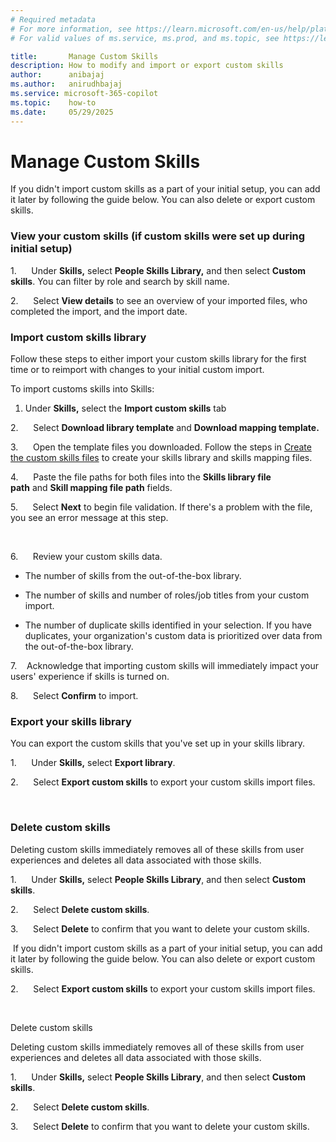 ```yaml
---
# Required metadata
# For more information, see https://learn.microsoft.com/en-us/help/platform/learn-editor-add-metadata
# For valid values of ms.service, ms.prod, and ms.topic, see https://learn.microsoft.com/en-us/help/platform/metadata-taxonomies

title:       Manage Custom Skills
description: How to modify and import or export custom skills
author:      anibajaj 
ms.author:   anirudhbajaj
ms.service: microsoft-365-copilot
ms.topic:    how-to
ms.date:     05/29/2025
---
```


# Manage Custom Skills

If you didn't import custom skills as a part of your initial setup, you can add it later by following the guide below. You can also delete or export custom skills.



### View your custom skills (if custom skills were set up during initial setup)

1.      Under **Skills,** select **People Skills Library,** and then select **Custom skills**. You can filter by role and search by skill name.

2.      Select **View details** to see an overview of your imported files, who completed the import, and the import date.

### Import custom skills library

Follow these steps to either import your custom skills library for the first time or to reimport with changes to your initial custom import.



To import customs skills into Skills:

1. Under **Skills,** select the **Import custom skills** tab

2.      Select **Download library template** and **Download mapping template.**

3.      Open the template files you downloaded. Follow the steps in [Create the custom skills files](/viva/skills/skills-get-started) to create your skills library and skills mapping files.

4.      Paste the file paths for both files into the **Skills library file path** and **Skill mapping file path** fields.

5.      Select **Next** to begin file validation. If there's a problem with the file, you see an error message at this step.

 



6.      Review your custom skills data.

- The number of skills from the out-of-the-box library.

- The number of skills and number of roles/job titles from your custom import.

- The number of duplicate skills identified in your selection. If you have duplicates, your organization's custom data is prioritized over data from the out-of-the-box library.

7.    Acknowledge that importing custom skills will immediately impact your users' experience if skills is turned on.

8.      Select **Confirm** to import.



### Export your skills library

You can export the custom skills that you've set up in your skills library.

1.      Under **Skills,** select **Export library**.

2.      Select **Export custom skills** to export your custom skills import files.

 



### Delete custom skills

Deleting custom skills immediately removes all of these skills from user experiences and deletes all data associated with those skills.

1.      Under **Skills,** select **People Skills Library**, and then select **Custom skills**.

2.      Select **Delete custom skills**.

3.      Select **Delete** to confirm that you want to delete your custom skills.

 If you didn't import custom skills as a part of your initial setup, you can add it later by following the guide below. You can also delete or export custom skills.

2.      Select **Export custom skills** to export your custom skills import files.

 



Delete custom skills

Deleting custom skills immediately removes all of these skills from user experiences and deletes all data associated with those skills.

1.      Under **Skills,** select **People Skills Library**, and then select **Custom skills**.

2.      Select **Delete custom skills**.

3.      Select **Delete** to confirm that you want to delete your custom skills.

 



